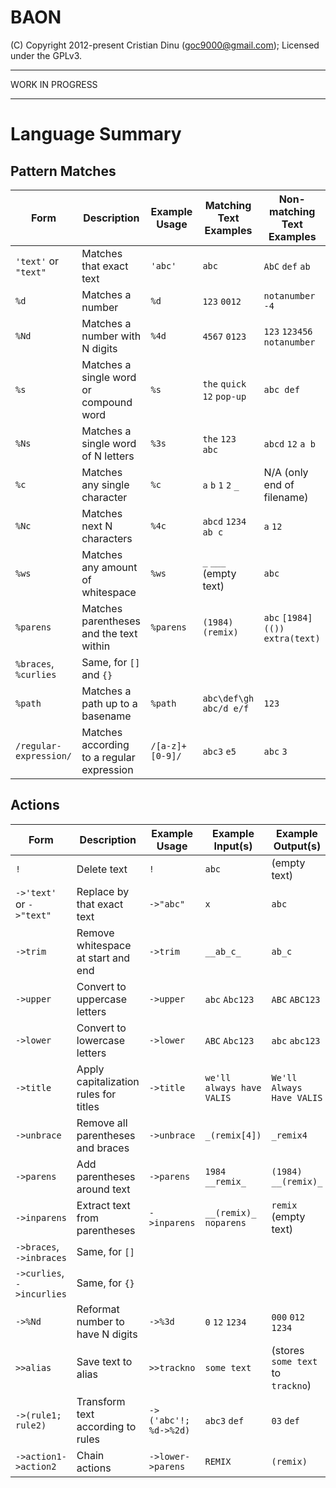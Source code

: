 BAON
====

(C) Copyright 2012-present Cristian Dinu (<goc9000@gmail.com>); Licensed under the GPLv3.


----------------

WORK IN PROGRESS

----------------


Language Summary
================


Pattern Matches
---------------

| Form                   | Description                               | Example Usage   | Matching Text Examples       | Non-matching Text Examples          |
|------------------------|-------------------------------------------|-----------------|------------------------------|-------------------------------------|
| `'text'` or `"text"`   | Matches that exact text                   | `'abc'`         | `abc`                        | `AbC` `def` `ab`                    |
| `%d`                   | Matches a number                          | `%d`            | `123` `0012`                 | `notanumber` `-4`                   |
| `%Nd`                  | Matches a number with N digits            | `%4d`           | `4567` `0123`                | `123` `123456` `notanumber`         |
| `%s`                   | Matches a single word or compound word    | `%s`            | `the` `quick` `12`  `pop-up` | `abc def`                           |
| `%Ns`                  | Matches a single word of N letters        | `%3s`           | `the` `123` `abc`            | `abcd` `12` `a b`                   |
| `%c`                   | Matches any single character              | `%c`            | `a` `b` `1` `2` `_`          | N/A (only end of filename)          |
| `%Nc`                  | Matches next N characters                 | `%4c`           | `abcd` `1234` `ab c`         | `a` `12`                            |
| `%ws`                  | Matches any amount of whitespace          | `%ws`           | `_` `___` (empty text)       | `abc`                               |
| `%parens`              | Matches parentheses and the text within   | `%parens`       | `(1984)` `(remix)`           | `abc` `[1984]` `(())` `extra(text)` |
| `%braces`, `%curlies`  | Same, for `[]` and `{}`                   |                 |                              |                                     |
| `%path`                | Matches a path up to a basename           | `%path`         | `abc\def\gh` `abc/d e/f`     | `123`                               |
| `/regular-expression/` | Matches according to a regular expression | `/[a-z]+[0-9]/` | `abc3` `e5`                  | `abc` `3`                           |


Actions
-------

| Form                       | Description                           | Example Usage         | Example Input(s)          | Example Output(s)                 |
|----------------------------|---------------------------------------|-----------------------|---------------------------|-----------------------------------|
| `!`                        | Delete text                           | `!`                   | `abc`                     | (empty text)                      |
| `->'text'` or `->"text"`   | Replace by that exact text            | `->"abc"`             | `x`                       | `abc`                             |
| `->trim`                   | Remove whitespace at start and end    | `->trim`              | `__ab_c_`                 | `ab_c`                            |
| `->upper`                  | Convert to uppercase letters          | `->upper`             | `abc` `Abc123`            | `ABC` `ABC123`                    |
| `->lower`                  | Convert to lowercase letters          | `->lower`             | `ABC` `Abc123`            | `abc` `abc123`                    |
| `->title`                  | Apply capitalization rules for titles | `->title`             | `we'll always have VALIS` | `We'll Always Have VALIS`         |
| `->unbrace`                | Remove all parentheses and braces     | `->unbrace`           | `_(remix[4])`             | `_remix4`                         |
| `->parens`                 | Add parentheses around text           | `->parens`            | `1984` `__remix_`         | `(1984)` `__(remix)_`             |
| `->inparens`               | Extract text from parentheses         | `->inparens`          | `__(remix)_` `noparens`   | `remix` (empty text)              |
| `->braces`, `->inbraces`   | Same, for `[]`                        |                       |                           |                                   |
| `->curlies`, `->incurlies` | Same, for `{}`                        |                       |                           |                                   |
| `->%Nd`                    | Reformat number to have N digits      | `->%3d`               | `0` `12` `1234`           | `000` `012` `1234`                |
| `>>alias`                  | Save text to alias                    | `>>trackno`           | `some text`               | (stores `some text` to `trackno`) |
| `->(rule1; rule2)`         | Transform text according to rules     | `->('abc'!; %d->%2d)` | `abc3` `def`              | `03` `def`                        |
| `->action1->action2`       | Chain actions                         | `->lower->parens`     | `REMIX`                   | `(remix)`                         |
